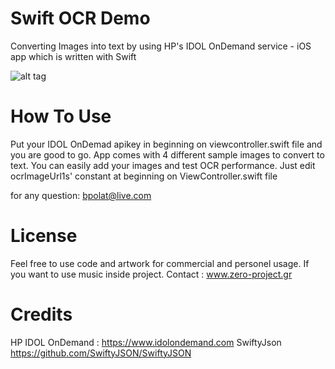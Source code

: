 
Swift OCR Demo 
==================

Converting Images into text by using HP's IDOL OnDemand service - iOS app which is written with Swift

![alt tag](https://raw.githubusercontent.com/bpolat/Swift-OCR-Demo-with-IDOL-OnDemand/master/OCR%20Demo/demo.gif)



How To Use 
=================
Put your IDOL OnDemad apikey in beginning on viewcontroller.swift file and you are good to go.
App comes with 4 different sample images to convert to text. You can easily add your images and test OCR performance.
Just edit ocrImageUrl1s' constant at beginning on ViewController.swift file


for any question:  bpolat@live.com




License
==================

Feel free to use code and artwork for commercial and personel usage.  If you want to use music inside project. Contact : www.zero-project.gr



Credits
=================================

HP IDOL OnDemand :  https://www.idolondemand.com
SwiftyJson https://github.com/SwiftyJSON/SwiftyJSON

